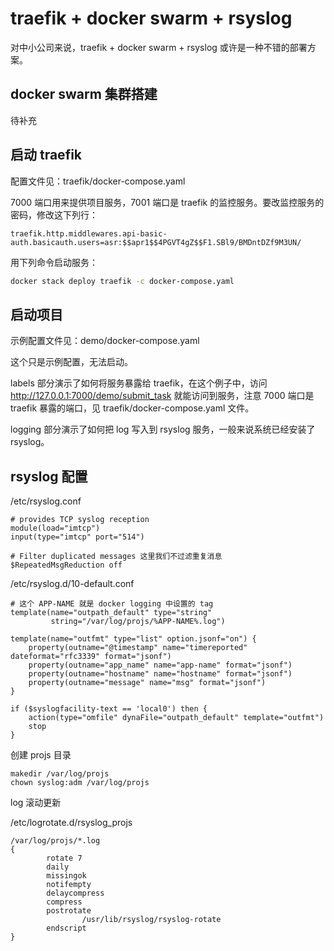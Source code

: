 # traefik + docker swarm + rsyslog

对中小公司来说，traefik + docker swarm + rsyslog 或许是一种不错的部署方案。

## docker swarm 集群搭建

待补充

## 启动 traefik

配置文件见：traefik/docker-compose.yaml

7000 端口用来提供项目服务，7001 端口是 traefik 的监控服务。要改监控服务的密码，修改这下列行：

```
traefik.http.middlewares.api-basic-auth.basicauth.users=asr:$$apr1$$4PGVT4gZ$$F1.SBl9/BMDntDZf9M3UN/
```

用下列命令启动服务：

```bash
docker stack deploy traefik -c docker-compose.yaml
```

## 启动项目

示例配置文件见：demo/docker-compose.yaml

这个只是示例配置，无法启动。

labels 部分演示了如何将服务暴露给 traefik，在这个例子中，访问 http://127.0.0.1:7000/demo/submit_task 就能访问到服务，注意 7000 端口是 traefik 暴露的端口，见 traefik/docker-compose.yaml 文件。

logging 部分演示了如何把 log 写入到 rsyslog 服务，一般来说系统已经安装了 rsyslog。

## rsyslog 配置

/etc/rsyslog.conf

```
# provides TCP syslog reception
module(load="imtcp")
input(type="imtcp" port="514")

# Filter duplicated messages 这里我们不过滤重复消息
$RepeatedMsgReduction off
```

/etc/rsyslog.d/10-default.conf

```
# 这个 APP-NAME 就是 docker logging 中设置的 tag
template(name="outpath_default" type="string"
         string="/var/log/projs/%APP-NAME%.log")

template(name="outfmt" type="list" option.jsonf="on") {
    property(outname="@timestamp" name="timereported" dateformat="rfc3339" format="jsonf")
    property(outname="app_name" name="app-name" format="jsonf")
    property(outname="hostname" name="hostname" format="jsonf")
    property(outname="message" name="msg" format="jsonf")
}

if ($syslogfacility-text == 'local0') then {
    action(type="omfile" dynaFile="outpath_default" template="outfmt")
    stop
}
```

创建 projs 目录

```
makedir /var/log/projs
chown syslog:adm /var/log/projs
```

log 滚动更新

/etc/logrotate.d/rsyslog_projs

```
/var/log/projs/*.log
{
        rotate 7
        daily
        missingok
        notifempty
        delaycompress
        compress
        postrotate
                /usr/lib/rsyslog/rsyslog-rotate
        endscript
}
```
